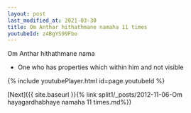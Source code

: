 ```yaml
---
layout: post
last_modified_at: 2021-03-30
title: Om Anthar hithathmane namaha 11 times
youtubeId: z4BgYS99Fbo
---
```

 
 
Om Anthar hithathmane nama 
 
 -  One who has properties which within him and not visible 
 
  
 
  
 
 
 
 
 
 


{% include youtubePlayer.html id=page.youtubeId %}
 
[Next]({{ site.baseurl }}{% link  split1/_posts/2012-11-06-Om hayagardhabhaye namaha 11 times.md%})
 
